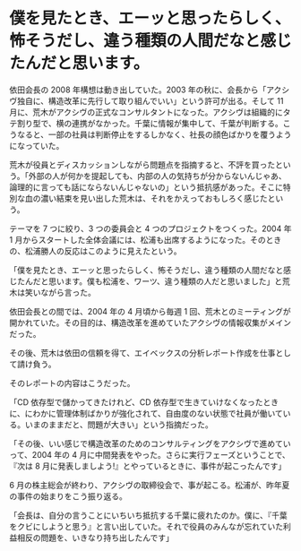 # 僕を見たとき、エーッと思ったらしく、怖そうだし、違う種類の人間だなと感じたんだと思います。

依田会長の 2008 年構想は動き出していた。2003 年の秋に、会長から「アクシヴ独自に、構造改革に先行して取り組んでいい」という許可が出る。そして 11 月に、荒木がアクシヴの正式なコンサルタントになった。アクシヴは組織的にタテ割り型で、横の連携がなかった。千葉に情報が集中して、千葉が判断する。こうなると、一部の社員は判断停止をするしかなく、社長の顔色ばかりを覆うようになっていた。

荒木が役員とディスカッションしながら問題点を指摘すると、不評を買ったという。「外部の人が何かを提起しても、内部の人の気持ちが分からないんじゃあ、論理的に言っても話にならないんじゃないの」という抵抗感があった。そこに特別な血の濃い結束を見い出した荒木は、それをかえっておもしろく感じたという。

テーマを 7 つに絞り、3 つの委員会と 4 つのプロジェクトをつくった。2004 年 1 月からスタートした全体会議には、松浦も出席するようになった。そのときの、松浦勝人の反応はこのように見えたという。

「僕を見たとき、エーッと思ったらしく、怖そうだし、違う種類の人間だなと感じたんだと思います。僕も松浦を、ワーツ、違う種類の人だと思いました」と荒木は笑いながら言った。

依田会長との間では、2004 年の 4 月頃から毎週 1 回、荒木とのミーティングが開かれていた。その目的は、構造改革を進めていたアクシヴの情報収集がメインだった。

その後、荒木は依田の信頼を得て、エイベックスの分析レポート作成を仕事として請け負う。

そのレポートの内容はこうだった。

「CD 依存型で儲かってきたけれど、CD 依存型で生きていけなくなったときに、にわかに管理体制ばかりが強化されて、自由度のない状態で社員が働いている。いまのままだと、問題が大きい」という指摘だった。

「その後、いい感じで構造改革のためのコンサルティングをアクシヴで進めていって、2004 年の 4 月に中間発表をやった。さらに実行フェーズということで、『次は 8 月に発表しましよう!』とやっているときに、事件が起こったんです」

6 月の株主総会が終わり、アクシヴの取締役会で、事が起こる。松浦が、昨年夏の事件の始まりをこう振り返る。

「会長は、自分の言うことにいちいち抵抗する千葉に疲れたのか。僕に、『千葉をクビにしようと思う』と言い出していた。それで役員のみんなが忘れていた利益相反の問題を、いきなり持ち出したんです」
